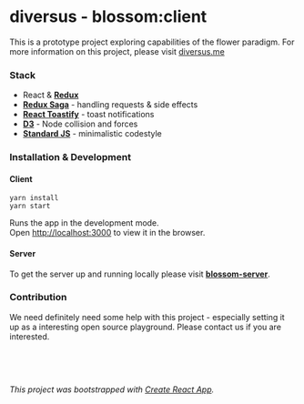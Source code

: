 # diversus - blossom:client
This is a prototype project exploring capabilities of the flower paradigm.
For more information on this project, please visit [diversus.me](https://www.diversus.me/)

### Stack

- React & [**Redux**](https://github.com/reduxjs/redux)
- [**Redux Saga**](https://github.com/redux-saga/redux-saga) - handling requests & side effects
- [**React Toastify**](https://github.com/fkhadra/react-toastify) - toast notifications
- [**D3**](https://github.com/d3/d3) - Node collision and forces
- [**Standard JS**](https://github.com/standard/standard) - minimalistic codestyle

### Installation & Development

#### Client
```
yarn install
yarn start
```

Runs the app in the development mode.<br>
Open [http://localhost:3000](http://localhost:3000) to view it in the browser.

#### Server

To get the server up and running locally please visit [**blossom-server**](https://github.com/diversus-me/blossom-server).


### Contribution
We need definitely need some help with this project - especially setting it up as a interesting open source playground. Please contact us if you are interested.


&nbsp;

&nbsp;

*This project was bootstrapped with [Create React App](https://github.com/facebook/create-react-app).*